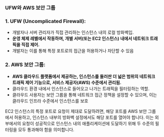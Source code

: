 ### UFW와 AWS 보안 그룹

### 1. UFW (Uncomplicated Firewall):

- 개발자나 서버 관리자가 직접 관리하는 인스턴스 내의 로컬 방화벽입. 
- **운영 체제 레벨에서 작동하며, 개별 서버(또는 EC2 인스턴스) 내에서 네트워크 트래픽을 직접 제어.**
- 개발자는 이를 통해 특정 포트로의 접근을 허용하거나 차단할 수 있음

### 2. AWS 보안 그룹:

- **AWS 클라우드 플랫폼에서 제공하는, 인스턴스를 둘러싼 더 넓은 범위의 네트워크 트래픽 제어 기능으로, 서비스 제공자(AWS) 수준에서 관리됨.**
- 클라우드 환경 내에서 인스턴스로 들어오고 나가는 트래픽을 필터링하는 역할. 
- 클라우드 사용자는 보안 그룹을 통해 네트워크 접근 정책을 설정할 수 있으며, 이는 클라우드 인프라 수준에서 인스턴스를 보호

EC2 인스턴스의 특정 포트로 요청이 제대로 도달하려면, 해당 포트를 AWS 보안 그룹에서 허용하고, 인스턴스 내부의 방화벽 설정에서도 해당 포트를 열어야 합니다. 이는 외부에서의 요청이 성공적으로 인스턴스 내의 애플리케이션에 도달하기 위해 두 수준의 필터링을 모두 통과해야 함을 의미합니다.